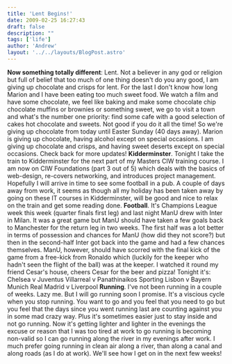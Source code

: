 ```yaml
---
title: 'Lent Begins!'
date: 2009-02-25 16:27:43
draft: false
description: ""
tags: ['life']
author: 'Andrew'
layout: '../../layouts/BlogPost.astro'
---
```


**Now something totally different**: Lent. Not a believer in any god or religion but full of belief that too much of one thing doesn't do you any good, I am giving up chocolate and crisps for lent. For the last I don't know how long Marion and I have been eating too much sweet food. We watch a film and have some chocolate, we feel like baking and make some chocolate chip chocolate muffins or brownies or something sweet, we go to visit a town and what's the number one priority: find some cafe with a good selection of cakes hot chocolate and sweets. Not good if you do it all the time! So we're giving up chocolate from today until Easter Sunday (40 days away). Marion is giving up chocolate, having alcohol except on special occasions. I am giving up chocolate and crisps, and having sweet deserts except on special occasions. Check back for more updates! **Kidderminster**. Tonight I take the train to Kidderminster for the next part of my Masters CIW training course. I am now on CIW Foundations (part 3 out of 5) which deals with the basics of web-design, re-covers networking, and introduces project management. Hopefully I will arrive in time to see some football in a pub. A couple of days away from work, it seems as though all my holiday has been taken away by going on these IT courses in Kidderminster, will be good and nice to relax on the train and get some reading done. **Football**. It's Champions League week this week (quarter finals first leg) and last night ManU drew with Inter in Milan. It was a great game but ManU should have taken a few goals back to Manchester for the return leg in two weeks. The first half was a lot better in terms of possession and chances for ManU (how did they not score?) but then in the second-half Inter got back into the game and had a few chances themselves. ManU, however, should have scorred with the final kick of the game from a free-kick from Ronaldo which (luckily for the keeper who hadn't seen the flight of the ball) was at the keeper. I watched it round my friend Cesar's house, cheers Cesar for the beer and pizza! Tonight it's: Chelsea v Juventus Villarreal v Panathinaikos Sporting Lisbon v Bayern Munich Real Madrid v Liverpool **Running**. I've not been running in a couple of weeks. Lazy me. But I will go running soon I promise. It's a viscious cycle when you stop running. You want to go and you feel that you need to go but you feel that the days since you went running last are counting against you in some mad crazy way. Plus it's sometimes easier just to stay inside and not go running. Now it's getting lighter and lighter in the evenings the excuse or reason that I was too tired at work to go running is becoming non-valid so I can go running along the river in my evenings after work. I much prefer going running in clean air along a river, than along a canal and along roads (as I do at work). We'll see how I get on in the next few weeks!
